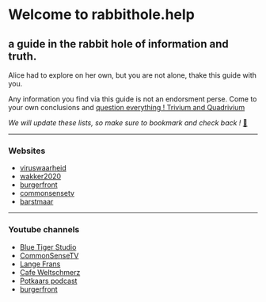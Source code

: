 # Welcome to rabbithole.help

## a guide in the rabbit hole of information and truth.

Alice had to explore on her own, but you are not alone, thake this guide with you. 

Any information you find via this guide is not an endorsment perse. Come to your own conclusions and [question everything ! Trivium and Quadrivium](https://liberalarts.online/trivium-and-quadrivium/)

*We will update these lists, so make sure to bookmark and check back !* [💊](https://www.youtube.com/watch?v=Hq_jjNAXoZQ)

----

### Websites

- [viruswaarheid](https://viruswaarheid.nl/)
- [wakker2020](http://wakker2020.nl/)
- [burgerfront](https://www.burgerfront.nl/)
- [commonsensetv](https://commonsensetv.nl/)
- [barstmaar](https://www.barstmaar.eu/)

----

### Youtube channels
- [Blue Tiger Studio](https://www.youtube.com/channel/UCuwWXfh9Dk5OD6sdzSOcYiQ)
- [CommonSenseTV](https://www.youtube.com/channel/UCl2_dKgwJ42gomtEbFsdODw)
- [Lange Frans](https://www.youtube.com/user/LangeFransTV)
- [Cafe Weltschmerz](https://www.youtube.com/channel/UClK9f1anqhuSaqDN5YE-wfw)
- [Potkaars podcast](https://www.youtube.com/channel/UCh9dkmMSTldAfVPxgT5THfg)
- [burgerfront](https://www.youtube.com/channel/UCag8gVe_cFh0DU3hDlZCldw)
